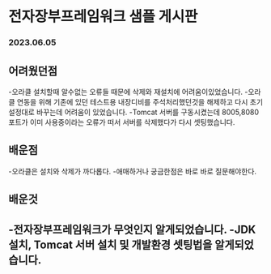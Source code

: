 # 전자장부프레임워크 샘플 게시판
### 2023.06.05

## 어려웠던점
-오라클 설치할때 알수없는 오류들 때문에 삭제와 재설치에 어려움이있었습니다.
-오라클 연동을 위해 기존에 있던 테스트용 내장디비를 주석처리했던것을 해제하고 다시 초기 설정대로 바꾸는데 어려움이 있었습니다.
-Tomcat 서버를 구동시켰는데 8005,8080 포트가 이미 사용중이라는 오류가 떠서 서버를 삭제했다가 다시 셋팅했습니다.

## 배운점
-오라클은 설치와 삭제가 까다롭다.
-애매하거나 궁금한점은 바로 바로 질문해야한다.

## 배운것
-전자장부프레임워크가 무엇인지 알게되었습니다.
-JDK설치, Tomcat 서버 설치 및 개발환경 셋팅법을 알게되었습니다.
-
